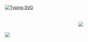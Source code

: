 [![Typing SVG](https://readme-typing-svg.herokuapp.com?color=%2336BCF7&lines=Computer+science+student)](https://git.io/typing-svg)

<h1 align="center">
  <picture>
    <source
      srcset="https://github-readme-stats.vercel.app/api?username=Dendi777&show_icons=true&theme=dark"
      media="(prefers-color-scheme: dark)"
    />
    <source
      srcset="https://github-readme-stats.vercel.app/api?username=Dendi777&show_icons=true"
      media="(prefers-color-scheme: light), (prefers-color-scheme: no-preference)"
    />
    <img src="https://github-readme-stats.vercel.app/api?username=anuraghazra&show_icons=true" />
  </picture>
</h1>

<picture>
  <source
    srcset="https://github-profile-trophy.vercel.app/?username=Dendi777&theme=juicyfresh"
    media="(prefers-color-scheme: dark)"
  />
  <source
    srcset="https://github-profile-trophy.vercel.app/?username=Dendi777&theme=oldie"
    media="(prefers-color-scheme: light), (prefers-color-scheme: no-preference)"
  />
  <img src="https://github-profile-trophy.vercel.app/?username=Dendi777" />
</picture>
